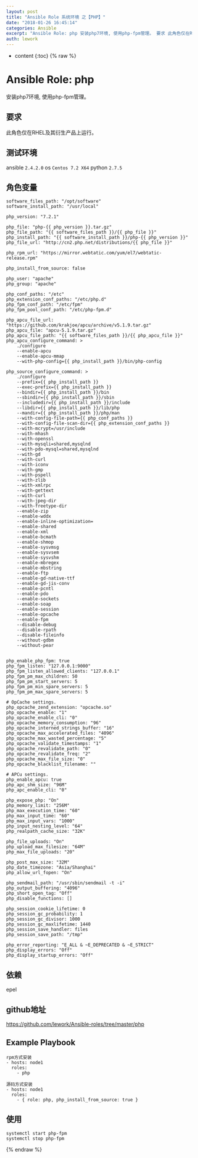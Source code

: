 ```yaml
---
layout: post
title: "Ansible Role 系统环境 之【PHP】"
date: "2018-01-26 16:45:14"
categories: Ansible
excerpt: "Ansible Role: php 安装php7环境, 使用php-fpm管理。 要求 此角色仅在RHEL及其衍生产品上运行。 测试环境 ans..."
auth: lework
---
```

* content
{:toc}
{% raw %}

# Ansible Role: php

安装php7环境, 使用php-fpm管理。

## 要求

此角色仅在RHEL及其衍生产品上运行。

## 测试环境

ansible `2.4.2.0`
os `Centos 7.2 X64`
python `2.7.5`

## 角色变量
    software_files_path: "/opt/software"
    software_install_path: "/usr/local"

    php_version: "7.2.1"

    php_file: "php-{{ php_version }}.tar.gz"
    php_file_path: "{{ software_files_path }}/{{ php_file }}"
    php_install_path: "{{ software_install_path }}/php-{{ php_version }}"
    php_file_url: "http://cn2.php.net/distributions/{{ php_file }}"

    php_rpm_url: "https://mirror.webtatic.com/yum/el7/webtatic-release.rpm"

    php_install_from_source: false

    php_user: "apache"
    php_group: "apache"

    php_conf_paths: "/etc"
    php_extension_conf_paths: "/etc/php.d"
    php_fpm_conf_path: "/etc/fpm"
    php_fpm_pool_conf_path: "/etc/php-fpm.d"

    php_apcu_file_url: "https://github.com/krakjoe/apcu/archive/v5.1.9.tar.gz"
    php_apcu_file: "apcu-5.1.9.tar.gz"
    php_apcu_file_path: "{{ software_files_path }}/{{ php_apcu_file }}"
    php_apcu_configure_command: >
        ./configure
        --enable-apcu
        --enable-apcu-mmap
        --with-php-config={{ php_install_path }}/bin/php-config
     
    php_source_configure_command: >
        ./configure
        --prefix={{ php_install_path }}
        --exec-prefix={{ php_install_path }}
        --bindir={{ php_install_path }}/bin
        --sbindir={{ php_install_path }}/sbin
        --includedir={{ php_install_path }}/include
        --libdir={{ php_install_path }}/lib/php
        --mandir={{ php_install_path }}/php/man
        --with-config-file-path={{ php_conf_paths }}
        --with-config-file-scan-dir={{ php_extension_conf_paths }}
        --with-mcrypt=/usr/include
        --with-mhash
        --with-openssl
        --with-mysqli=shared,mysqlnd
        --with-pdo-mysql=shared,mysqlnd
        --with-gd
        --with-curl
        --with-iconv
        --with-gmp
        --with-pspell
        --with-zlib
        --with-xmlrpc
        --with-gettext
        --with-curl
        --with-jpeg-dir
        --with-freetype-dir
        --enable-zip
        --enable-wddx
        --enable-inline-optimization=
        --enable-shared
        --enable-xml
        --enable-bcmath
        --enable-shmop
        --enable-sysvmsg
        --enable-sysvsem
        --enable-sysvshm
        --enable-mbregex
        --enable-mbstring
        --enable-ftp
        --enable-gd-native-ttf
        --enable-gd-jis-conv
        --enable-pcntl
        --enable-pdo
        --enable-sockets
        --enable-soap
        --enable-session
        --enable-opcache
        --enable-fpm
        --disable-debug
        --disable-rpath
        --disable-fileinfo
        --without-gdbm
        --without-pear
        
        
    php_enable_php_fpm: true
    php_fpm_listen: "127.0.0.1:9000"
    php_fpm_listen_allowed_clients: "127.0.0.1"
    php_fpm_pm_max_children: 50
    php_fpm_pm_start_servers: 5
    php_fpm_pm_min_spare_servers: 5
    php_fpm_pm_max_spare_servers: 5

    # OpCache settings.
    php_opcache_zend_extension: "opcache.so"
    php_opcache_enable: "1"
    php_opcache_enable_cli: "0"
    php_opcache_memory_consumption: "96"
    php_opcache_interned_strings_buffer: "16"
    php_opcache_max_accelerated_files: "4096"
    php_opcache_max_wasted_percentage: "5"
    php_opcache_validate_timestamps: "1"
    php_opcache_revalidate_path: "0"
    php_opcache_revalidate_freq: "2"
    php_opcache_max_file_size: "0"
    php_opcache_blacklist_filename: ""

    # APCu settings.
    php_enable_apcu: true
    php_apc_shm_size: "96M"
    php_apc_enable_cli: "0"

    php_expose_php: "On"
    php_memory_limit: "256M"
    php_max_execution_time: "60"
    php_max_input_time: "60"
    php_max_input_vars: "1000"
    php_input_nesting_level: "64"
    php_realpath_cache_size: "32K"

    php_file_uploads: "On"
    php_upload_max_filesize: "64M"
    php_max_file_uploads: "20"

    php_post_max_size: "32M"
    php_date_timezone: "Asia/Shanghai"
    php_allow_url_fopen: "On"

    php_sendmail_path: "/usr/sbin/sendmail -t -i"
    php_output_buffering: "4096"
    php_short_open_tag: "Off"
    php_disable_functions: []

    php_session_cookie_lifetime: 0
    php_session_gc_probability: 1
    php_session_gc_divisor: 1000
    php_session_gc_maxlifetime: 1440
    php_session_save_handler: files
    php_session_save_path: "/tmp"

    php_error_reporting: "E_ALL & ~E_DEPRECATED & ~E_STRICT"
    php_display_errors: "Off"
    php_display_startup_errors: "Off"


## 依赖

epel

## github地址
https://github.com/lework/Ansible-roles/tree/master/php

## Example Playbook
    
    rpm方式安装
    - hosts: node1
      roles:
        - php
        
    源码方式安装
    - hosts: node1
      roles:
        - { role: php, php_install_from_source: true }

## 使用

```
systemctl start php-fpm
systemctl stop php-fpm
```
{% endraw %}
